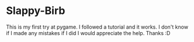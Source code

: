 # Slappy-Birb
This is my first try at pygame.
I followed a tutorial and it works.
I don't know if I made any mistakes if I did I would appreciate the help.
Thanks :D
